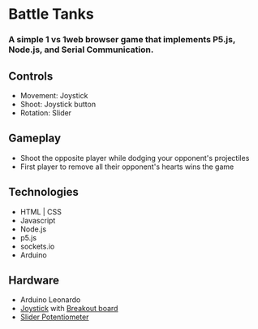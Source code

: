# Battle Tanks
### A simple 1 vs 1web browser game that implements P5.js, Node.js, and Serial Communication.

## Controls

- Movement: Joystick
- Shoot: Joystick button
- Rotation: Slider

## Gameplay

 - Shoot the opposite player while dodging your opponent's projectiles
 - First player to remove all their opponent's hearts wins the game
 
 ## Technologies
 
 - HTML | CSS
 - Javascript
 - Node.js
 - p5.js
 - sockets.io
 - Arduino
 
 ## Hardware
 
  - Arduino Leonardo
  - [Joystick](https://www.sparkfun.com/products/9032) with [Breakout board](https://www.sparkfun.com/products/9110)
  - [Slider Potentiometer](https://www.sparkfun.com/products/11621)
 
 
